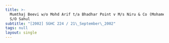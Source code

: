 ```yaml
---
title: >-
  Mumthaj Beevi w/o Mohd Arif t/a Bhadhar Point v M/s Niru & Co (Mohamed Arif
  S/O Sahul
subtitle: "[2002] SGHC 224 / 21\_September\_2002"
tags: null
layout: single
---
```


